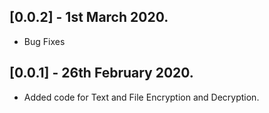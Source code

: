 ## [0.0.2] - 1st March 2020.

* Bug Fixes


## [0.0.1] - 26th February 2020.

* Added code for Text and File Encryption and Decryption.
